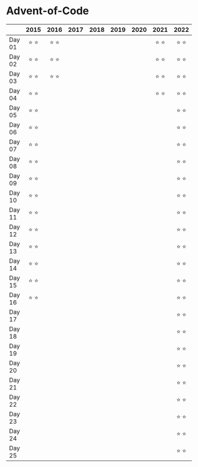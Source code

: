# Advent-of-Code

|        |      2015     |      2016     |      2017     |      2018     |      2019     |      2020     |      2021     |      2022     |      2023     |
| :----- | :-----------: | :-----------: | :-----------: | :-----------: | :-----------: | :-----------: | :-----------: | :-----------: | :-----------: |
| Day 01 | :star: :star: | :star: :star: |               |               |               |               | :star: :star: | :star: :star: | :star: :star: |
| Day 02 | :star: :star: | :star: :star: |               |               |               |               | :star: :star: | :star: :star: |               |
| Day 03 | :star: :star: | :star: :star: |               |               |               |               | :star: :star: | :star: :star: |               |
| Day 04 | :star: :star: |               |               |               |               |               | :star: :star: | :star: :star: |               |
| Day 05 | :star: :star: |               |               |               |               |               |               | :star: :star: |               |
| Day 06 | :star: :star: |               |               |               |               |               |               | :star: :star: |               |
| Day 07 | :star: :star: |               |               |               |               |               |               | :star: :star: |               |
| Day 08 | :star: :star: |               |               |               |               |               |               | :star: :star: |               |
| Day 09 | :star: :star: |               |               |               |               |               |               | :star: :star: |               |
| Day 10 | :star: :star: |               |               |               |               |               |               | :star: :star: |               |
| Day 11 | :star: :star: |               |               |               |               |               |               | :star: :star: |               |
| Day 12 | :star: :star: |               |               |               |               |               |               | :star: :star: |               |
| Day 13 | :star: :star: |               |               |               |               |               |               | :star: :star: |               |
| Day 14 | :star: :star: |               |               |               |               |               |               | :star: :star: |               |
| Day 15 | :star: :star: |               |               |               |               |               |               | :star: :star: |               |
| Day 16 | :star: :star: |               |               |               |               |               |               | :star: :star: |               |
| Day 17 |               |               |               |               |               |               |               | :star: :star: |               |
| Day 18 |               |               |               |               |               |               |               | :star: :star: |               |
| Day 19 |               |               |               |               |               |               |               | :star: :star: |               |
| Day 20 |               |               |               |               |               |               |               | :star: :star: |               |
| Day 21 |               |               |               |               |               |               |               | :star: :star: |               |
| Day 22 |               |               |               |               |               |               |               | :star: :star: |               |
| Day 23 |               |               |               |               |               |               |               | :star: :star: |               |
| Day 24 |               |               |               |               |               |               |               | :star: :star: |               |
| Day 25 |               |               |               |               |               |               |               | :star: :star: |               |
